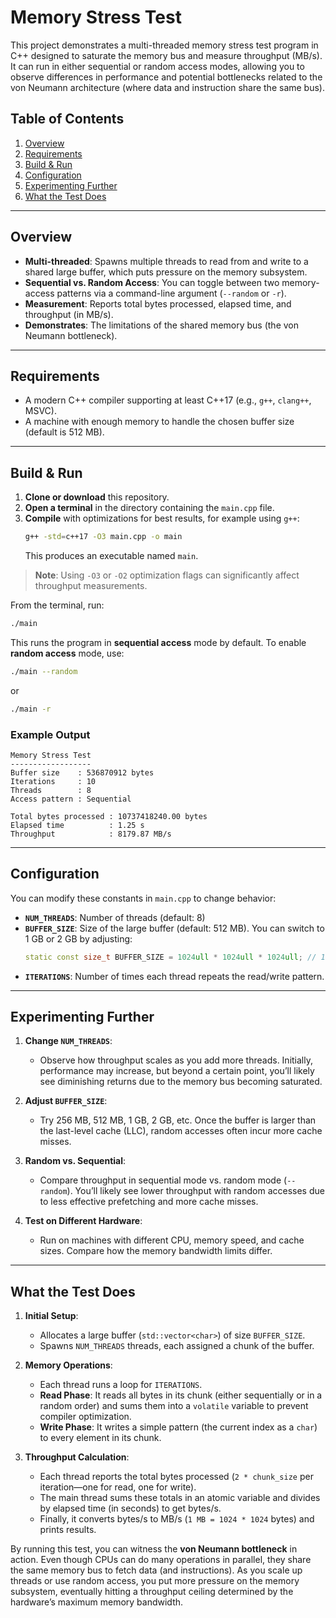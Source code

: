 # Memory Stress Test

This project demonstrates a multi-threaded memory stress test program in C++ designed to saturate the memory bus and measure throughput (MB/s). It can run in either sequential or random access modes, allowing you to observe differences in performance and potential bottlenecks related to the von Neumann architecture (where data and instruction share the same bus).

## Table of Contents

1. [Overview](#overview)  
2. [Requirements](#requirements)  
3. [Build & Run](#build&run)   
4. [Configuration](#configuration)  
5. [Experimenting Further](#experimenting-further)  
6. [What the Test Does](#what-the-test-does)  

---

## Overview

- **Multi-threaded**: Spawns multiple threads to read from and write to a shared large buffer, which puts pressure on the memory subsystem.  
- **Sequential vs. Random Access**: You can toggle between two memory-access patterns via a command-line argument (`--random` or `-r`).  
- **Measurement**: Reports total bytes processed, elapsed time, and throughput (in MB/s).  
- **Demonstrates**: The limitations of the shared memory bus (the von Neumann bottleneck).  

---

## Requirements

- A modern C++ compiler supporting at least C++17 (e.g., `g++`, `clang++`, MSVC).  
- A machine with enough memory to handle the chosen buffer size (default is 512 MB).  

---

## Build & Run

1. **Clone or download** this repository.  
2. **Open a terminal** in the directory containing the `main.cpp` file.  
3. **Compile** with optimizations for best results, for example using `g++`:
   ```bash
   g++ -std=c++17 -O3 main.cpp -o main
   ```
   This produces an executable named `main`.

> **Note**: Using `-O3` or `-O2` optimization flags can significantly affect throughput measurements.

From the terminal, run:

```bash
./main
```

This runs the program in **sequential access** mode by default. To enable **random access** mode, use:

```bash
./main --random
```
or
```bash
./main -r
```

### Example Output

```text
Memory Stress Test
------------------
Buffer size    : 536870912 bytes
Iterations     : 10
Threads        : 8
Access pattern : Sequential

Total bytes processed : 10737418240.00 bytes
Elapsed time          : 1.25 s
Throughput            : 8179.87 MB/s
```

---

## Configuration

You can modify these constants in `main.cpp` to change behavior:

- **`NUM_THREADS`**: Number of threads (default: 8)  
- **`BUFFER_SIZE`**: Size of the large buffer (default: 512 MB). You can switch to 1 GB or 2 GB by adjusting:
  ```cpp
  static const size_t BUFFER_SIZE = 1024ull * 1024ull * 1024ull; // 1 GB
  ```
- **`ITERATIONS`**: Number of times each thread repeats the read/write pattern.  

---

## Experimenting Further

1. **Change `NUM_THREADS`**:  
   - Observe how throughput scales as you add more threads. Initially, performance may increase, but beyond a certain point, you’ll likely see diminishing returns due to the memory bus becoming saturated.

2. **Adjust `BUFFER_SIZE`**:  
   - Try 256 MB, 512 MB, 1 GB, 2 GB, etc. Once the buffer is larger than the last-level cache (LLC), random accesses often incur more cache misses.

3. **Random vs. Sequential**:  
   - Compare throughput in sequential mode vs. random mode (`--random`). You’ll likely see lower throughput with random accesses due to less effective prefetching and more cache misses.

4. **Test on Different Hardware**:  
   - Run on machines with different CPU, memory speed, and cache sizes. Compare how the memory bandwidth limits differ.

---

## What the Test Does

1. **Initial Setup**:  
   - Allocates a large buffer (`std::vector<char>`) of size `BUFFER_SIZE`.  
   - Spawns `NUM_THREADS` threads, each assigned a chunk of the buffer.

2. **Memory Operations**:  
   - Each thread runs a loop for `ITERATIONS`.  
   - **Read Phase**: It reads all bytes in its chunk (either sequentially or in a random order) and sums them into a `volatile` variable to prevent compiler optimization.  
   - **Write Phase**: It writes a simple pattern (the current index as a `char`) to every element in its chunk.

3. **Throughput Calculation**:  
   - Each thread reports the total bytes processed (`2 * chunk_size` per iteration—one for read, one for write).  
   - The main thread sums these totals in an atomic variable and divides by elapsed time (in seconds) to get bytes/s.  
   - Finally, it converts bytes/s to MB/s (`1 MB = 1024 * 1024` bytes) and prints results.

By running this test, you can witness the **von Neumann bottleneck** in action. Even though CPUs can do many operations in parallel, they share the same memory bus to fetch data (and instructions). As you scale up threads or use random access, you put more pressure on the memory subsystem, eventually hitting a throughput ceiling determined by the hardware’s maximum memory bandwidth.
